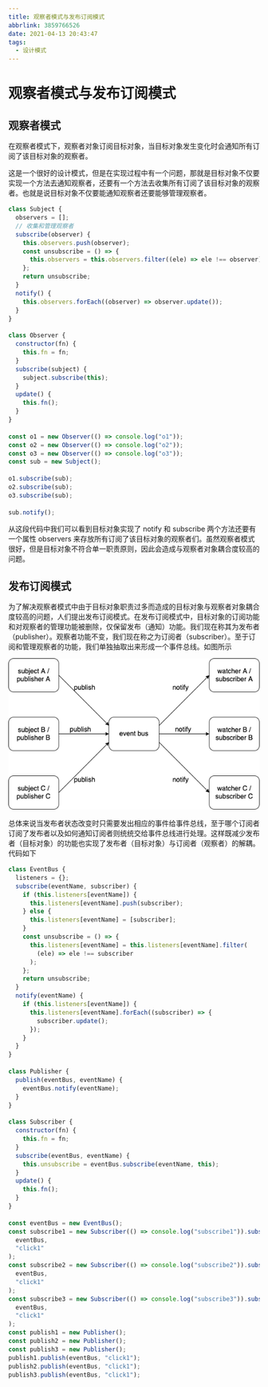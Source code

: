 ```yaml
---
title: 观察者模式与发布订阅模式
abbrlink: 3859766526
date: 2021-04-13 20:43:47
tags:
  - 设计模式
---
```


# 观察者模式与发布订阅模式

## 观察者模式

在观察者模式下，观察者对象订阅目标对象，当目标对象发生变化时会通知所有订阅了该目标对象的观察者。

这是一个很好的设计模式，但是在实现过程中有一个问题，那就是目标对象不仅要实现一个方法去通知观察者，还要有一个方法去收集所有订阅了该目标对象的观察者。也就是说目标对象不仅要能通知观察者还要能够管理观察者。

```javascript
class Subject {
  observers = [];
  // 收集和管理观察者
  subscribe(observer) {
    this.observers.push(observer);
    const unsubscribe = () => {
      this.observers = this.observers.filter((ele) => ele !== observer);
    };
    return unsubscribe;
  }
  notify() {
    this.observers.forEach((observer) => observer.update());
  }
}

class Observer {
  constructor(fn) {
    this.fn = fn;
  }
  subscribe(subject) {
    subject.subscribe(this);
  }
  update() {
    this.fn();
  }
}

const o1 = new Observer(() => console.log("o1"));
const o2 = new Observer(() => console.log("o2"));
const o3 = new Observer(() => console.log("o3"));
const sub = new Subject();

o1.subscribe(sub);
o2.subscribe(sub);
o3.subscribe(sub);

sub.notify();
```

从这段代码中我们可以看到目标对象实现了 notify 和 subscribe 两个方法还要有一个属性 observers 来存放所有订阅了该目标对象的观察者们。虽然观察者模式很好，但是目标对象不符合单一职责原则，因此会造成与观察者对象耦合度较高的问题。

## 发布订阅模式

为了解决观察者模式中由于目标对象职责过多而造成的目标对象与观察者对象耦合度较高的问题，人们提出发布订阅模式。在发布订阅模式中，目标对象的订阅功能和对观察者的管理功能被删除，仅保留发布（通知）功能。我们现在称其为发布者（publisher）。观察者功能不变，我们现在称之为订阅者（subscriber）。至于订阅和管理观察者的功能，我们单独抽取出来形成一个事件总线。如图所示

![](./imgs/发布订阅.png)

总体来说当发布者状态改变时只需要发出相应的事件给事件总线，至于哪个订阅者订阅了发布者以及如何通知订阅者则统统交给事件总线进行处理。这样既减少发布者（目标对象）的功能也实现了发布者（目标对象）与订阅者（观察者）的解耦。代码如下

```javascript
class EventBus {
  listeners = {};
  subscribe(eventName, subscriber) {
    if (this.listeners[eventName]) {
      this.listeners[eventName].push(subscriber);
    } else {
      this.listeners[eventName] = [subscriber];
    }
    const unsubscribe = () => {
      this.listeners[eventName] = this.listeners[eventName].filter(
        (ele) => ele !== subscriber
      );
    };
    return unsubscribe;
  }
  notify(eventName) {
    if (this.listeners[eventName]) {
      this.listeners[eventName].forEach((subscriber) => {
        subscriber.update();
      });
    }
  }
}

class Publisher {
  publish(eventBus, eventName) {
    eventBus.notify(eventName);
  }
}

class Subscriber {
  constructor(fn) {
    this.fn = fn;
  }
  subscribe(eventBus, eventName) {
    this.unsubscribe = eventBus.subscribe(eventName, this);
  }
  update() {
    this.fn();
  }
}

const eventBus = new EventBus();
const subscribe1 = new Subscriber(() => console.log("subscribe1")).subscribe(
  eventBus,
  "click1"
);
const subscribe2 = new Subscriber(() => console.log("subscribe2")).subscribe(
  eventBus,
  "click1"
);
const subscribe3 = new Subscriber(() => console.log("subscribe3")).subscribe(
  eventBus,
  "click1"
);
const publish1 = new Publisher();
const publish2 = new Publisher();
const publish3 = new Publisher();
publish1.publish(eventBus, "click1");
publish2.publish(eventBus, "click1");
publish3.publish(eventBus, "click1");
```
